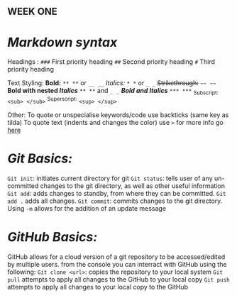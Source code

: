 ## **WEEK ONE**

# *Markdown syntax*
Headings :
`###` First priority heading
`##` Second priority heading
`#` Third priority heading

Text Styling:
**Bold:** `** **` or `__ __`
*Italics:* `* *` or `_ _`
~~Strikethrough:~~ `~~ ~~`
**Bold with nested _Italics_**  `** **` and `_ _`
***Bold and Italics*** `*** ***`
<sub>Subscript:</sub> `<sub> </sub>`
<sup>Superscript:</sup> `<sup> </sup>`

Other:
To quote or unspecialise keywords/code use backticks (same key as tilda)
To quote text (indents and changes the color) use `>`
for more info go [here](https://docs.github.com/en/get-started/writing-on-github/getting-started-with-writing-and-formatting-on-github/basic-writing-and-formatting-syntax)


# *Git Basics:*
`Git init`: initiates current directory for git
`Git status`: tells user of any un-committed changes to the git directory, as well as other useful information
`Git add`: adds changes to standby, from where they can be committed. `Git add .` adds all changes.
`Git commit`: commits changes to the git directory. Using `-m` allows for the addition of an update message


# *GitHub Basics:*
GitHub allows for a cloud version of a git repository to be accessed/edited by multiple users. 
from the console you can interract with GitHub using the following:
`Git clone <url>`: copies the repository to your local system
`Git pull` attempts to apply all changes to the GitHub to your local copy
`Git push` attempts to apply all changes to your local copy to the GitHub


